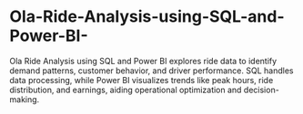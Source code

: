 # Ola-Ride-Analysis-using-SQL-and-Power-BI-
Ola Ride Analysis using SQL and Power BI explores ride data to identify demand patterns, customer behavior, and driver performance. SQL handles data processing, while Power BI visualizes trends like peak hours, ride distribution, and earnings, aiding operational optimization and decision-making.
